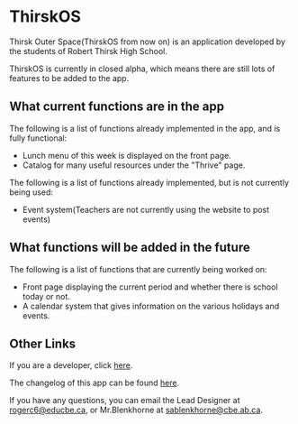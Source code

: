 # ThirskOS

Thirsk Outer Space(ThirskOS from now on) is an application developed by the students of Robert Thirsk High School.

ThirskOS is currently in closed alpha, which means there are still lots of features to be added to the app.

## What current functions are in the app

The following is a list of functions already implemented in the app, and is fully functional:

* Lunch menu of this week is displayed on the front page.
* Catalog for many useful resources under the "Thrive" page.

The following is a list of functions already implemented, but is not currently being used:

* Event system(Teachers are not currently using the website to post events)

## What functions will be added in the future

The following is a list of functions that are currently being worked on:

* Front page displaying the current period and whether there is school today or not.
* A calendar system that gives information on the various holidays and events.

## Other Links

If you are a developer, click [here](DEVELOPER.md).

The changelog of this app can be found [here](CHANGELOG.md).

If you have any questions, you can email the Lead Designer at <rogerc6@educbe.ca>, or Mr.Blenkhorne at <sablenkhorne@cbe.ab.ca>.
